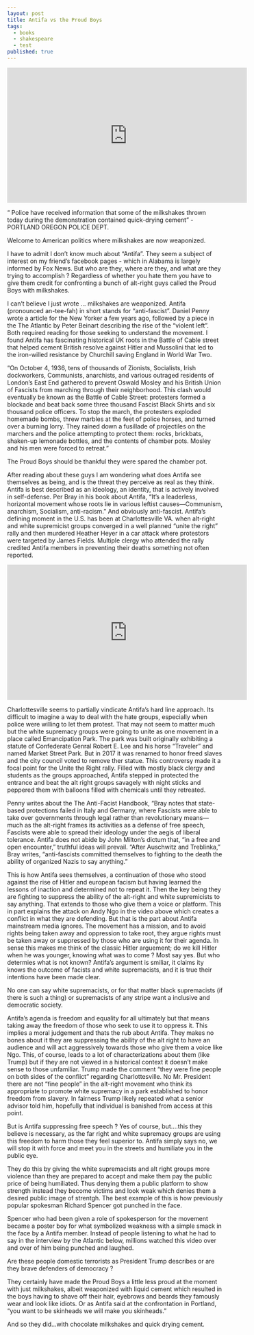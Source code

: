 ```yaml
---
layout: post
title: Antifa vs the Proud Boys
tags:
  - books
  - shakespeare
  - test
published: true
---
```


<iframe width="560" height="315" src="https://www.youtube.com/embed/8WzMZxT-41k" frameborder="0" allow="accelerometer; autoplay; encrypted-media; gyroscope; picture-in-picture" allowfullscreen></iframe>

“ Police have received information that some of the milkshakes thrown today during the demonstration contained quick-drying cement” - PORTLAND OREGON POLICE DEPT.

Welcome to American politics where milkshakes are now weaponized.

I have to admit I don’t know much about “Antifa”. They seem a subject of interest on my friend’s facebook pages - which in Alabama is largely informed by Fox News. But who are they, where are they, and what are they trying to accomplish ? Regardless of whether you hate them you have to give them credit for confronting a bunch of alt-right guys called the Proud Boys with milkshakes.

I can’t believe I just wrote … milkshakes are weaponized.
Antifa (pronounced an-tee-fah) in short stands for “anti-fascist”. Daniel Penny wrote a article for the New Yorker a few years ago, followed by a piece in the The Atlantic by Peter Beinart describing the rise of the “violent left”. Both required reading for those seeking to understand the movement. I found Antifa has fascinating historical UK roots in the Battle of Cable street that helped cement British resolve against Hitler and Mussolini that led to the iron-willed resistance by Churchill saving England in World War Two.

“On October 4, 1936, tens of thousands of Zionists, Socialists, Irish dockworkers, Communists, anarchists, and various outraged residents of London’s East End gathered to prevent Oswald Mosley and his British Union of Fascists from marching through their neighborhood. This clash would eventually be known as the Battle of Cable Street: protesters formed a blockade and beat back some three thousand Fascist Black Shirts and six thousand police officers. To stop the march, the protesters exploded homemade bombs, threw marbles at the feet of police horses, and turned over a burning lorry. They rained down a fusillade of projectiles on the marchers and the police attempting to protect them: rocks, brickbats, shaken-up lemonade bottles, and the contents of chamber pots. Mosley and his men were forced to retreat.”

The Proud Boys should be thankful they were spared the chamber pot.

After reading about these guys I am wondering what does Antifa see themselves as being, and is the threat they perceive as real as they think. Antifa is best described as an ideology, an identity, that is actively involved in self-defense. Per Bray in his book about Antifa, “It’s a leaderless, horizontal movement whose roots lie in various leftist causes—Communism, anarchism, Socialism, anti-racism.” And obviously anti-fascist. Antifa’s defining moment in the U.S. has been at Charlottesville VA. when alt-right and white supremicist groups converged in a well planned “unite the right” rally and then murdered Heather Heyer in a car attack where protestors were targeted by James Fields. Multiple clergy who attended the rally credited Antifa members in preventing their deaths something not often reported.

<iframe width="560" height="315" src="https://www.youtube.com/embed/FDIfPhx-Fm0" frameborder="0" allow="accelerometer; autoplay; encrypted-media; gyroscope; picture-in-picture" allowfullscreen></iframe>

Charlottesville seems to partially vindicate Antifa’s hard line approach. Its difficult to imagine a way to deal with the hate groups, especially when police were willing to let them protest. That may not seem to matter much but the white supremacy groups were going to unite as one movement in a place called Emancipation Park. The park was built originally exhibiting a statute of Confederate Genral Robert E. Lee and his horse “Traveler” and named Market Street Park. But in 2017 it was renamed to honor freed slaves and the city council voted to remove ther statue. This controversy made it a focal point for the Unite the Right rally. Filled with mostly black clergy and students as the groups approached, Antifa stepped in protected the entrance and beat the alt right groups savagely with night sticks and peppered them with balloons filled with chemicals until they retreated.

Penny writes about the The Anti-Facist Handbook, “Bray notes that state-based protections failed in Italy and Germany, where Fascists were able to take over governments through legal rather than revolutionary means—much as the alt-right frames its activities as a defense of free speech, Fascists were able to spread their ideology under the aegis of liberal tolerance. Antifa does not abide by John Milton’s dictum that, “in a free and open encounter,” truthful ideas will prevail. “After Auschwitz and Treblinka,” Bray writes, “anti-fascists committed themselves to fighting to the death the ability of organized Nazis to say anything.”

This is how Antifa sees themselves, a continuation of those who stood against the rise of Hitler and european facism but having learned the lessons of inaction and determined not to repeat it. Then the key being they are fighting to suppress the ability of the alt-right and white supremicists to say anything. That extends to those who give them a voice or platform. This in part explains the attack on Andy Ngo in the video above which creates a conflict in what they are defending. But that is the part about Antifa mainstream media ignores. The movement has a mission, and to avoid rights being taken away and oppression to take root, they argue rights must be taken away or suppressed by those who are using it for their agenda. In sense this makes me think of the classic Hitler arguement; do we kill Hitler when he was younger, knowing what was to come ? Most say yes. But who determies what is not known? Antifa’s argument is smiliar, it claims ity knows the outcome of facists and white supremacists, and it is true their intentions have been made clear.

No one can say white supremacists, or for that matter black supremacists (if there is such a thing) or supremacists of any stripe want a inclusive and democratic society.

Antifa’s agenda is freedom and equality for all ultimately but that means taking away the freedom of those who seek to use it to oppress it. This implies a moral judgement and thats the rub about Antifa. They makes no bones about it they are suppressing the ability of the alt right to have an audience and will act aggressively towards those who give them a voice like Ngo. This, of course, leads to a lot of characterizations about them (like Trump) but if they are not viewed in a historical context it doesn’t make sense to those unfamiliar. Trump made the comment “they were fine people on both sides of the conflict” regarding Charlottesville. No Mr. President there are not “fine people” in the alt-right movement who think its appropriate to promote white supremacy in a park established to honor freedom from slavery. In fairness Trump likely repeated what a senior advisor told him, hopefully that individual is banished from access at this point.

But is Antifa suppressing free speech ? Yes of course, but….this they believe is necessary, as the far right and white supremacy groups are using this freedom to harm those they feel superior to. Antifa simply says no, we will stop it with force and meet you in the streets and humiliate you in the public eye.

They do this by giving the white supremacists and alt right groups more violence than they are prepared to accept and make them pay the public price of being humiliated. Thus denying them a public platform to show strength instead they become victims and look weak which denies them a desired public image of strentgh. The best example of this is how previously popular spokesman Richard Spencer got punched in the face.

Spencer who had been given a role of spokesperson for the movement became a poster boy for what symbolized weakness with a simple smack in the face by a Antifa member. Instead of people listening to what he had to say in the interview by the Atlantic below, millions watched this video over and over of him being punched and laughed.

Are these people domestic terrorists as President Trump describes or are they brave defenders of democracy ?

They certainly have made the Proud Boys a little less proud at the moment with just milkshakes, albeit weaponized with liquid cement which resulted in the boys having to shave off their hair, eyebrows and beards they famously wear and look like idiots. Or as Antifa said at the confrontation in Portland, “you want to be skinheads we will make you skinheads.”

And so they did…with chocolate milkshakes and quick drying cement.





